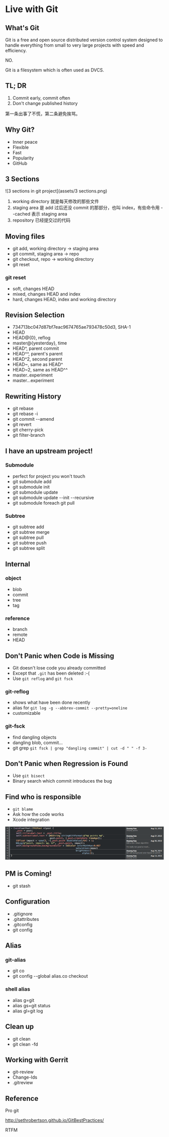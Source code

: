 # Live with Git

## What's Git

Git is a free and open source distributed version control system designed to handle everything from small to very large projects with speed and efficiency.

NO.

Git is a filesystem which is often used as DVCS.

## TL; DR

1. Commit early, commit often
2. Don't change published history

第一条出事了不慌，第二条避免挨骂。

## Why Git?

- Inner peace
- Flexible
- Fast
- Popularity
- GitHub

## 3 Sections

![3 sections in git project](assets/3 sections.png)

1. working directory 就是每天修改的那些文件
2. staging area 是 add 过后还没 commit 的那部分，也叫 index，有些命令用 --cached 表示 staging area
3. repository 已经提交过的代码

## Moving files

- git add, working directory -> staging area
- git commit, staging area -> repo
- git checkout, repo -> working directory
- git reset

### git reset

- soft, changes HEAD
- mixed, changes HEAD and index
- hard, changes HEAD, index and working directory

## Revision Selection

- 734713bc047d87bf7eac9674765ae793478c50d3, SHA-1
- HEAD
- HEAD@{0}, reflog
- master@{yesterday}, time
- HEAD^, parent commit
- HEAD^^, parent's parent
- HEAD^2, second parent
- HEAD~, same as HEAD^
- HEAD~2, same as HEAD^^
- master..experiment
- master...experiment

## Rewriting History

- git rebase
- git rebase -i
- git commit --amend
- git revert
- git cherry-pick
- git filter-branch

## I have an upstream project!

### Submodule

- perfect for project you won't touch
- git submodule add
- git submodule init
- git submodule update
- git submodule update --init --recursive
- git submodule foreach git pull

### Subtree

- git subtree add
- git subtree merge
- git subtree pull
- git subtree push
- git subtree split

## Internal

### object

- blob
- commit
- tree
- tag

### reference

- branch
- remote
- HEAD

## Don't Panic when Code is Missing

- Git doesn't lose code you already committed
- Except that `.git` has been deleted :-(
- Use `git reflog` and `git fsck`

### git-reflog

- shows what have been done recently
- alias for `git log -g --abbrev-commit --pretty=oneline`
- customizable

### git-fsck

- find dangling objects
- dangling blob, commit…
- git grep <regex> `git fsck | grep "dangling commit" | cut -d " " -f 3-`

## Don't Panic when Regression is Found

- Use `git bisect`
- Binary search which commit introduces the bug

## Find who is responsible

- `git blame`
- Ask how the code works
- Xcode integration

![git-blame-xcode-integration](assets/git-blame-xcode-integration.png)

## PM is Coming!

- git stash

## Configuration

- .gitignore
- .gitattributes
- .gitconfig
- git config

## Alias

### git-alias

- git co
- git config --global alias.co checkout

### shell alias

- alias g=git
- alias gs=git status
- alias gl=git log

## Clean up

- git clean
- git clean -fd

## Working with Gerrit

- git-review
- Change-Ids
- .gitreview

## Reference

Pro git

http://sethrobertson.github.io/GitBestPractices/

RTFM
